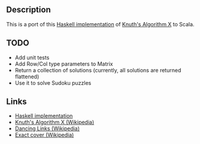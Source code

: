 ## Description

This is a port of this [Haskell implementation](https://github.com/jaapterwoerds/algorithmx)
of [Knuth's Algorithm X](http://en.wikipedia.org/wiki/Algorithm_X "Knuth's Algorithm X (Wikipedia)") to Scala.

## TODO

* Add unit tests
* Add Row/Col type parameters to Matrix
* Return a collection of solutions (currently, all solutions are returned flattened)
* Use it to solve Sudoku puzzles

## Links

* [Haskell implementation](https://github.com/jaapterwoerds/algorithmx)
* [Knuth's Algorithm X (Wikipedia)](http://en.wikipedia.org/wiki/Algorithm_X "Knuth's Algorithm X (Wikipedia)")
* [Dancing Links (Wikipedia)](http://en.wikipedia.org/wiki/Dancing_Links "Dancing Links (Wikipedia)")
* [Exact cover (Wikipedia)](http://en.wikipedia.org/wiki/Exact_cover "Exact cover (Wikipedia)")
